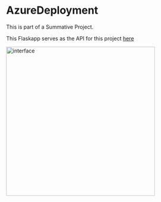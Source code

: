 # AzureDeployment

This is part of a Summative Project. 

This Flaskapp serves as the API for this project [here](https://github.com/WahomeKezia/AI_SummativeProject_Group24.git)



<img src="https://github.com/WahomeKezia/FlaskApp_API/blob/main/Interface.png" title="interface" alt="interface" width="400" hight="400"/>

